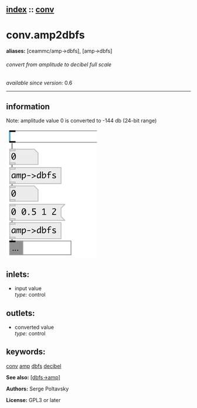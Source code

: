[index](index.html) :: [conv](category_conv.html)
---

# conv.amp2dbfs
**aliases:** [ceammc/amp-&gt;dbfs], [amp-&gt;dbfs]


###### convert from amplitude to decibel full scale

*available since version:* 0.6

---


## information
Note: amplitude value 0 is converted to -144 db (24-bit range)


[![example](../examples/img/conv.amp2dbfs.jpg)](../examples/pd/conv.amp2dbfs.pd)









## inlets:

* input value<br>
_type:_ control



## outlets:

* converted value<br>
_type:_ control



## keywords:

[conv](keywords/conv.html)
[amp](keywords/amp.html)
[dbfs](keywords/dbfs.html)
[decibel](keywords/decibel.html)



**See also:**
[\[dbfs-&gt;amp\]](dbfs-%3Eamp.html)




**Authors:** Serge Poltavsky




**License:** GPL3 or later





